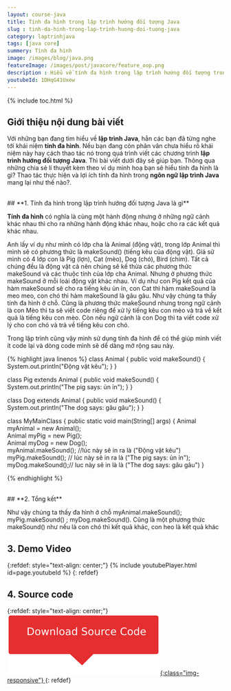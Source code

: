 ```yaml
---
layout: course-java
title: Tính đa hình trong lập trình hướng đối tượng Java
slug : tinh-da-hinh-trong-lap-trinh-huong-doi-tuong-java
category: laptrinhjava
tags: [java core]
summery: Tính đa hình  
image: /images/blog/java.png
featureImage: /images/post/javacore/feature_oop.png
description : Hiểu về tính đa hình trong lập trình hướng đối tượng trong lập trình? Giải thích các khái niệm về tính đa hình trong lập trình hướng đối tượng. Lợi ích của việc sử dụng lập tính đa hình.
youtubeId: 1DHqG41Uxew
---
```


{% include toc.html %}

## **Giới thiệu nội dung bài viết**

Với những bạn đang tìm hiểu về <b>lập trình Java</b>, hẳn các bạn đã từng nghe tới khái niệm <b>tính đa hình</b>. Nếu bạn đang còn phân vân chưa hiểu rõ khái niệm này hay cách thao tác nó trong quá trình viết các chương trình <b>lập trình hướng đối tượng Java</b>. Thì bài viết dưới đây sẽ giúp bạn. Thông qua những chia sẻ lí thuyết kèm theo ví dụ minh hoạ bạn sẽ hiểu tính đa hình là gì? Thao tác thực hiện và lợi ích tính đa hình trong <b>ngôn ngữ lập trình Java</b> mang lại như thế nào?.

<br>
## **1. Tính đa hình trong lập trình hướng đối tượng Java là gì**

<b>Tính đa hình</b> có nghĩa là cùng một hành động nhưng ở những ngữ cảnh khác nhau thì cho ra những hành động khác nhau, hoặc cho ra các kết quả khác nhau.

Anh lấy ví dụ như mình có lớp cha là Animal (động vật), trong lớp Animal thì mình sẽ có phương thức là makeSound() (tiếng kêu của động vật). Giả sử mình có 4 lớp con là Pig (lợn), Cat (mèo), Dog (chó), Bird (chim). Tất cả chúng đều là động vật cả nên chúng sẽ kế thừa các phương thức makeSound và các thuộc tính của lớp cha Animal. Nhưng ở phương thức makeSound ở mỗi loài động vật khác nhau. Ví dụ như con Pig kết quả của hàm makeSound sẽ cho ra tiếng kêu ủn ỉn, con Cat thì hàm makeSound là meo meo, con chó thì hàm makeSound là gâu gâu. Như vậy chúng ta thấy tính đa hình ở chỗ. Cũng là phương thức makeSound nhưng trong ngữ cảnh là con Mèo thì ta sẽ viết code riêng để xử lý tiếng kêu con mèo và trả về kết quả là tiếng kêu con mèo. Còn nếu ngữ cảnh là con Dog thì ta viết code xử lý cho con chó và trả về tiếng kêu con chó.

Trong lập trình cũng vậy mình sử dụng tính đa hình để có thể giúp mình viết ít code lại và dòng code mình sẽ dể dàng mở rộng sau này.

{% highlight java linenos %}
class Animal {
  public void makeSound() {
    System.out.println("Động vật kêu");
  }
}

class Pig extends Animal {
  public void makeSound() {
    System.out.println("The pig says: ủn ỉn");
  }
}

class Dog extends Animal {
  public void makeSound() {
    System.out.println("The dog says: gâu gâu");
  }
}


class MyMainClass {
  public static void main(String[] args) {
    Animal myAnimal = new Animal();  
    Animal myPig = new Pig();  
    Animal myDog = new Dog();  
    myAnimal.makeSound(); //lúc này sẽ in ra là ("Động vật kêu")
    myPig.makeSound(); // lúc này sẽ in ra là ("The pig says: ủn ỉn");
    myDog.makeSound();// luc này sẽ in là là ("The dog says: gâu gâu")
  }

{% endhighlight %}

<br>
## **2. Tổng kết**

Như vậy chúng ta thấy đa hình ở chỗ myAnimal.makeSound(); myPig.makeSound() ; myDog.makeSound(). Cũng là một phương thức makeSound() như nếu là con chó thì kết quả khác, con heo là kết quả khác

## **3. Demo Video**

{:refdef: style="text-align: center;"}
{% include youtubePlayer.html id=page.youtubeId %}
{: refdef}


## **4. Source code**


{:refdef: style="text-align: center;"}
<a href="https://github.com/levunguyen/Java-Polymophism" target="_blank"> ![Sourcecode ](/images/icon/githubsource.png){:class="img-responsive"} </a>
{: refdef}